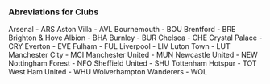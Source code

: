 ### Abreviations for Clubs
Arsenal - ARS
Aston Villa - AVL
Bournemouth - BOU
Brentford - BRE
Brighton & Hove Albion - BHA
Burnley - BUR
Chelsea - CHE
Crystal Palace - CRY
Everton - EVE
Fulham - FUL
Liverpool - LIV
Luton Town - LUT
Manchester City - MCI
Manchester United - MUN
Newcastle United - NEW
Nottingham Forest - NFO
Sheffield United - SHU
Tottenham Hotspur - TOT
West Ham United - WHU
Wolverhampton Wanderers - WOL
